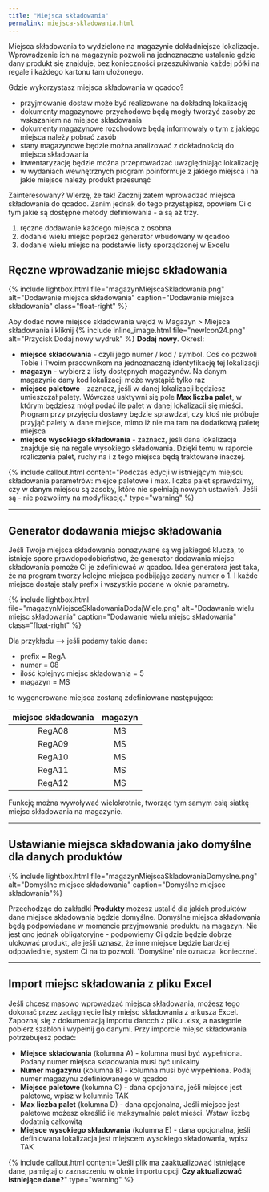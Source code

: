 ```yaml
---
title: "Miejsca składowania"
permalink: miejsca-skladowania.html
---
```


Miejsca składowania to wydzielone na magazynie dokładniejsze lokalizacje. Wprowadzenie ich na magazynie pozwoli na jednoznaczne ustalenie gdzie dany produkt się znajduje, bez konieczności przeszukiwania każdej półki na regale i każdego kartonu tam ułożonego.

Gdzie wykorzystasz miejsca składowania w qcadoo? 
- przyjmowanie dostaw może być realizowane na dokładną lokalizację
- dokumenty magazynowe przychodowe będą mogły tworzyć zasoby ze wskazaniem na miejsce składowania
- dokumenty magazynowe rozchodowe będą informowały o tym z jakiego miejsca należy pobrać zasób
- stany magazynowe będzie można analizować z dokładnością do miejsca składowania
- inwentaryzację będzie można przeprowadzać uwzględniając lokalizację
- w wydaniach wewnętrznych program poinformuje z jakiego miejsca i na jakie miejsce należy produkt przesunąć

Zainteresowany? Wierzę, że tak! 
Zacznij zatem wprowadzać miejsca składowania do qcadoo. Zanim jednak do tego przystąpisz, opowiem Ci o tym jakie są dostępne metody definiowania - a są aż trzy.

1. ręczne dodawanie każdego miejsca z osobna
2. dodanie wielu miejsc poprzez generator wbudowany w qcadoo
3. dodanie wielu miejsc na podstawie listy sporządzonej w Excelu

## Ręczne wprowadzanie miejsc składowania

{% include lightbox.html file="magazynMiejscaSkladowania.png" alt="Dodawanie miejsca składowania" caption="Dodawanie miejsca składowania" class="float-right" %}

Aby dodać nowe miejsce składowania wejdź w Magazyn > Miejsca składowania i kliknij {% include inline_image.html file="newIcon24.png" alt="Przycisk Dodaj nowy wydruk" %} **Dodaj nowy**. Określ:
- **miejsce składowania** - czyli jego numer / kod / symbol. Coś co pozwoli Tobie i Twoim pracownikom na jednoznaczną identyfikację tej lokalizacji
- **magazyn** - wybierz z listy dostępnych magazynów. Na danym magazynie dany kod lokalizacji może wystąpić tylko raz
- **miejsce paletowe** - zaznacz, jeśli w danej lokalizacji będziesz umieszczał palety. Wówczas uaktywni się pole **Max liczba palet**, w którym będziesz mógł podać ile palet w danej lokalizacji się mieści. Program przy przyjęciu dostawy będzie sprawdzał, czy ktoś nie próbuje przyjąć palety w dane miejsce, mimo iż nie ma tam na dodatkową paletę miejsca
- **miejsce wysokiego składowania** - zaznacz, jeśli dana lokalizacja znajduje się na regale wysokiego składowania. Dzięki temu w raporcie rozliczenia palet, ruchy na i z tego miejsca będą traktowane inaczej. 

{% include callout.html content="Podczas edycji w istniejącym miejscu składowania parametrów: miejce paletowe i max. liczba palet sprawdzimy, czy w danym miejscu są zasoby, które nie spełniają nowych ustawień. Jeśli są - nie pozwolimy na modyfikację." type="warning" %}

---

## Generator dodawania miejsc składowania

Jeśli Twoje miejsca składowania ponazywane są wg jakiegoś klucza, to istnieje spore prawdopodobieństwo, że generator dodawania miejsc składowania pomoże Ci je zdefiniować w qcadoo. Idea generatora jest taka, że na program tworzy kolejne miejsca podbijając zadany numer o 1. I każde miejsce dostaje stały prefix i wszystkie podane w oknie parametry.

{% include lightbox.html file="magazynMiejsceSkladowaniaDodajWiele.png" alt="Dodawanie wielu miejsc składowania" caption="Dodawanie wielu miejsc składowania" class="float-right" %}

Dla przykładu --> jeśli podamy takie dane:
- prefix = RegA
- numer = 08
- ilość kolejnyc miejsc składowania = 5
- magazyn = MS

to wygenerowane miejsca zostaną zdefiniowane następująco:

miejsce składowania | magazyn
:-:|:-:
RegA08 | MS
RegA09 | MS
RegA10 | MS
RegA11 | MS
RegA12 | MS

Funkcję można wywoływać wielokrotnie, tworząc tym samym całą siatkę miejsc składowania na magazynie.

---

## Ustawianie miejsca składowania jako domyślne dla danych produktów

{% include lightbox.html file="magazynMiejscaSkladowaniaDomyslne.png" alt="Domyślne miejsce składowania" caption="Domyślne miejsce składowania"%}

Przechodząc do zakładki **Produkty** możesz ustalić dla jakich produktów dane miejsce składowania będzie domyślne. Domyślne miejsca składowania będą podpowiadane w momencie przyjmowania produktu na magazyn. Nie jest ono jednak obligatoryjne - podpowiemy Ci gdzie będzie dobrze ulokować produkt, ale jeśli uznasz, że inne miejsce będzie bardziej odpowiednie, system Ci na to pozwoli. 'Domyślne' nie oznacza 'konieczne'.

---

## Import miejsc składowania z pliku Excel

Jeśli chcesz masowo wprowadzać miejsca składowania, możesz tego dokonać przez zaciągnięcie listy miejsc składowania z arkusza Excel. Zapoznaj się z dokumentacją importu dancch z pliku .xlsx, a następnie pobierz szablon i wypełnij go danymi. Przy imporcie miejsc składowania potrzebujesz podać:

- **Miejsce składowania** (kolumna A) - kolumna musi być wypełniona. Podany numer miejsca składowania musi być unikalny
- **Numer magazynu** (kolumna B) - kolumna musi być wypełniona. Podaj numer magazynu zdefiniowanego 
w qcadoo
- **Miejsce paletowe** (kolumna C) - dana opcjonalna, jeśli miejsce jest paletowe, wpisz w kolumnie TAK
- **Max liczba palet** (kolumna D) - dana opcjonalna, Jeśli miejsce jest paletowe możesz określić ile maksymalnie palet mieści. Wstaw liczbę dodatnią całkowitą
- **Miejsce wysokiego składowania** (kolumna E) - dana opcjonalna, jeśli definiowana lokalizacja jest miejscem wysokiego składowania, wpisz TAK

{% include callout.html content="Jeśli plik ma zaaktualizować istniejące dane, pamiętaj o zaznaczeniu w oknie importu opcji **Czy aktualizować istniejące dane?**" type="warning" %}